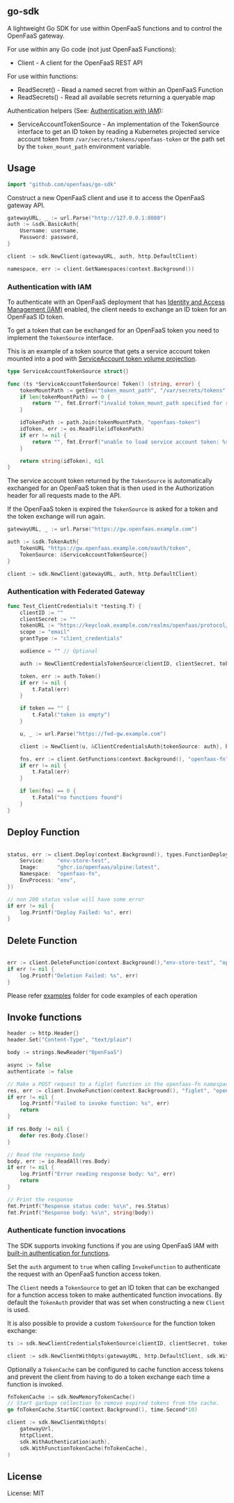 ## go-sdk

A lightweight Go SDK for use within OpenFaaS functions and to control the OpenFaaS gateway.

For use within any Go code (not just OpenFaaS Functions):

* Client - A client for the OpenFaaS REST API

For use within functions:

* ReadSecret() - Read a named secret from within an OpenFaaS Function
* ReadSecrets() - Read all available secrets returning a queryable map

Authentication helpers (See: [Authentication with IAM](#authentication-with-iam)):

* ServiceAccountTokenSource - An implementation of the TokenSource interface to get an ID token by reading a Kubernetes projected service account token from `/var/secrets/tokens/openfaas-token` or the path set by the `token_mount_path` environment
variable.

## Usage

```go
import "github.com/openfaas/go-sdk"
```

Construct a new OpenFaaS client and use it to access the OpenFaaS gateway API.

```go
gatewayURL, _ := url.Parse("http://127.0.0.1:8080")
auth := &sdk.BasicAuth{
    Username: username,
    Password: password,
}

client := sdk.NewClient(gatewayURL, auth, http.DefaultClient)

namespace, err := client.GetNamespaces(context.Background())
```

### Authentication with IAM

To authenticate with an OpenFaaS deployment that has [Identity and Access Management (IAM)](https://docs.openfaas.com/openfaas-pro/iam/overview/) enabled, the client needs to exchange an ID token for an OpenFaaS ID token.

To get a token that can be exchanged for an OpenFaaS token you need to implement the `TokenSource` interface.

This is an example of a token source that gets a service account token mounted into a pod with [ServiceAccount token volume projection](https://kubernetes.io/docs/tasks/configure-pod-container/configure-service-account/#serviceaccount-token-volume-projection).

```go
type ServiceAccountTokenSource struct{}

func (ts *ServiceAccountTokenSource) Token() (string, error) {
	tokenMountPath := getEnv("token_mount_path", "/var/secrets/tokens")
	if len(tokenMountPath) == 0 {
		return "", fmt.Errorf("invalid token_mount_path specified for reading the service account token")
	}

	idTokenPath := path.Join(tokenMountPath, "openfaas-token")
	idToken, err := os.ReadFile(idTokenPath)
	if err != nil {
		return "", fmt.Errorf("unable to load service account token: %s", err)
	}

	return string(idToken), nil
}
```

The service account token returned by the `TokenSource` is automatically exchanged for an OpenFaaS token that is then used in the Authorization header for all requests made to the API.

If the OpenFaaS token is expired the `TokenSource` is asked for a token and the token exchange will run again.

```go
gatewayURL, _ := url.Parse("https://gw.openfaas.example.com")

auth := &sdk.TokenAuth{
    TokenURL "https://gw.openfaas.example.com/oauth/token",
    TokenSource: &ServiceAccountTokenSource{}
}

client := sdk.NewClient(gatewayURL, auth, http.DefaultClient)
```

### Authentication with Federated Gateway

```go
func Test_ClientCredentials(t *testing.T) {
	clientID := ""
	clientSecret := ""
	tokenURL := "https://keycloak.example.com/realms/openfaas/protocol/openid-connect/token"
	scope := "email"
	grantType := "client_credentials"

	audience = "" // Optional

	auth := NewClientCredentialsTokenSource(clientID, clientSecret, tokenURL, scope, grantType, audience)

	token, err := auth.Token()
	if err != nil {
		t.Fatal(err)
	}

	if token == "" {
		t.Fatal("token is empty")
	}

	u, _ := url.Parse("https://fed-gw.example.com")

	client := NewClient(u, &ClientCredentialsAuth{tokenSource: auth}, http.DefaultClient)

	fns, err := client.GetFunctions(context.Background(), "openfaas-fn")
	if err != nil {
		t.Fatal(err)
	}

	if len(fns) == 0 {
		t.Fatal("no functions found")
	}
}
```

## Deploy Function
```go

status, err := client.Deploy(context.Background(), types.FunctionDeployment{
	Service:    "env-store-test",
	Image:      "ghcr.io/openfaas/alpine:latest",
	Namespace:  "openfaas-fn",
	EnvProcess: "env",
})

// non 200 status value will have some error
if err != nil {
	log.Printf("Deploy Failed: %s", err)
}
```

## Delete Function
```go

err := client.DeleteFunction(context.Background(),"env-store-test", "openfaas-fn")
if err != nil {
	log.Printf("Deletion Failed: %s", err)
}
```

Please refer [examples](https://github.com/openfaas/go-sdk/tree/master/examples) folder for code examples of each operation

## Invoke functions

```go
header := http.Header{}
header.Set("Content-Type", "text/plain")

body := strings.NewReader("OpenFaaS")

async := false
authenticate := false

// Make a POST request to a figlet function in the openfaas-fn namespace
res, err := client.InvokeFunction(context.Background(), "figlet", "openfaas-fn", http.MethodPost, header, nil, body, async, authenticate)
if err != nil {
	log.Printf("Failed to invoke function: %s", err)
	return
}

if res.Body != nil {
	defer res.Body.Close()
}

// Read the response body
body, err := io.ReadAll(res.Body)
if err != nil {
	log.Printf("Error reading response body: %s", err)
	return
}

// Print the response
fmt.Printf("Response status code: %s\n", res.Status)
fmt.Printf("Response body: %s\n", string(body))
```

### Authenticate function invocations

The SDK supports invoking functions if you are using OpenFaaS IAM with [built-in authentication for functions](https://www.openfaas.com/blog/built-in-function-authentication/).

Set the `auth` argument to `true` when calling `InvokeFunction` to authenticate the request with an OpenFaaS function access token.

The `Client` needs a `TokenSource` to get an ID token that can be exchanged for a function access token to make authenticated function invocations. By default the `TokenAuth` provider that was set when constructing a new `Client` is used.

It is also possible to provide a custom `TokenSource` for the function token exchange:

```go
ts := sdk.NewClientCredentialsTokenSource(clientID, clientSecret, tokenURL, scope, grantType, audience)

client := sdk.NewClientWithOpts(gatewayURL, http.DefaultClient, sdk.WithFunctionTokenSource(ts))
```

Optionally a `TokenCache` can be configured to cache function access tokens and prevent the client from having to do a token exchange each time a function is invoked.

```go
fnTokenCache := sdk.NewMemoryTokenCache()
// Start garbage collection to remove expired tokens from the cache.
go fnTokenCache.StartGC(context.Background(), time.Second*10)

client := sdk.NewClientWithOpts(
    gatewayUrl,
    httpClient,
    sdk.WithAuthentication(auth),
    sdk.WithFunctionTokenCache(fnTokenCache),
)
```

## License

License: MIT
